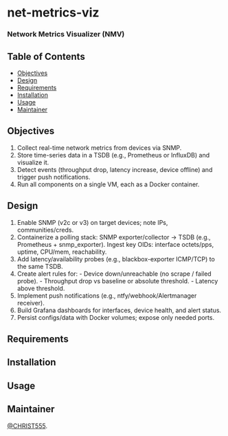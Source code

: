 # net-metrics-viz
### Network Metrics Visualizer (NMV)

## Table of Contents
- [Objectives](#Objectives)
- [Design](#Design)
- [Requirements](#Requirements)
- [Installation](#Installation)
- [Usage](#Usage)
- [Maintainer](#Maintainer)

## Objectives

  1. Collect real-time network metrics from devices via SNMP.
  2. Store time-series data in a TSDB (e.g., Prometheus or InfluxDB) and visualize it.
  3. Detect events (throughput drop, latency increase, device offline) and trigger push notifications.
  4. Run all components on a single VM, each as a Docker container.
     
## Design 

  1. Enable SNMP (v2c or v3) on target devices; note IPs, communities/creds.
  2. Containerize a polling stack: SNMP exporter/collector → TSDB (e.g., Prometheus + snmp_exporter).
     Ingest key OIDs: interface octets/pps, uptime, CPU/mem, reachability.
  3. Add latency/availability probes (e.g., blackbox-exporter ICMP/TCP) to the same TSDB.
  4. Create alert rules for:
            - Device down/unreachable (no scrape / failed probe).
            - Throughput drop vs baseline or absolute threshold.
            - Latency above threshold.
  5. Implement push notifications (e.g., ntfy/webhook/Alertmanager receiver).
  6. Build Grafana dashboards for interfaces, device health, and alert status.
  7. Persist configs/data with Docker volumes; expose only needed ports.

## Requirements 


## Installation

## Usage



## Maintainer

  [@CHRIST555](https://github.com/CHRIST555).


